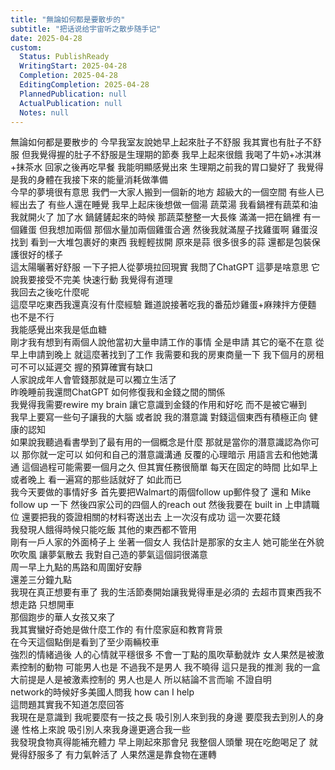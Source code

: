 ```yaml
---      
title: "無論如何都是要散步的"      
subtitle: "把话说给宇宙听之散步随手记"      
date: 2025-04-28      
custom:      
  Status: PublishReady      
  WritingStart: 2025-04-28      
  Completion: 2025-04-28      
  EditingCompletion: 2025-04-28      
  PlannedPublication: null      
  ActualPublication: null      
  Notes: null      
---        
```

無論如何都是要散步的 今早我室友說她早上起來肚子不舒服 我其實也有肚子不舒服 但我覺得握的肚子不舒服是生理期的節奏 我早上起來很餓 我喝了牛奶+冰淇淋+抹茶水 回家之後再吃早餐 我能明顯感覺出來 生理期之前我的胃口變好了 我覺得是我的身體在我接下來的能量消耗做準備          
今早的夢境很有意思 我們一大家人搬到一個新的地方 超級大的一個空間 有些人已經出去了 有些人還在睡覺 我早上起床後想做一個湯 蔬菜湯 我看鍋裡有蔬菜和油 我就開火了 加了水 鍋鏟鏟起來的時候 那蔬菜整整一大長條 滿滿一把在鍋裡 有一個雞蛋 但我想加兩個 那個水量加兩個雞蛋合適 然後我就滿屋子找雞蛋啊 雞蛋沒找到 看到一大堆包裹好的東西 我輕輕拔開 原來是蒜 很多很多的蒜 還都是包裝保護很好的樣子          
這太陽曬著好舒服 一下子把人從夢境拉回現實 我問了ChatGPT 這夢是啥意思 它說我要接受不完美 快速行動 我覺得有道理          
我回去之後吃什麼呢        
這麼早吃東西我還真沒有什麼經驗 難道說接著吃我的番茄炒雞蛋+麻辣拌方便麵 也不是不行        
我能感覺出來我是低血糖          
剛才我有想到有兩個人說他當初大量申請工作的事情 全是申請 其它的毫不在意 從早上申請到晚上 就這麼著找到了工作 我需要和我的房東商量一下 我下個月的房租 可不可以延遲交 握的預算確實有缺口           
人家說成年人會管錢那就是可以獨立生活了        
昨晚睡前我還問ChatGPT 如何修復我和金錢之間的關係        
我覺得我需要rewire my brain 讓它意識到金錢的作用和好吃 而不是被它嚇到          
我早上要寫一些句子讓我的大腦 或者說 我的潛意識 對錢這個東西有積極正向 健康的認知        
如果說我聽過看書學到了最有用的一個概念是什麼 那就是當你的潛意識認為你可以 那你就一定可以 如何和自己的潛意識溝通 反覆的心理暗示 用語言去和他她溝通 這個過程可能需要一個月之久 但其實任務很簡單 每天在固定的時間 比如早上或者晚上 看一遍寫的那些話就好了 如此而已          
我今天要做的事情好多 首先要把Walmart的兩個follow up郵件發了 還和 Mike follow up 一下 然後四家公司的四個人的reach out 然後我要在 built in 上申請職位 還要把我的簽證相關的材料寄送出去 上一次沒有成功 這一次要花錢           
我發現人餓得時候只能吃飯 其他的東西都不管用           
剛有一戶人家的外面椅子上 坐著一個女人 我估計是那家的女主人 她可能坐在外貌吹吹風 讓夢氣散去 我對自己造的夢氣這個詞很滿意           
周一早上九點的馬路和周圍好安靜        
還差三分鐘九點          
我現在真正想要有車了 我的生活節奏開始讓我覺得車是必須的 去超市買東西我不想走路 只想開車          
那個跑步的華人女孩又來了        
我其實蠻好奇她是做什麼工作的 有什麼家庭和教育背景        
在今天這個點倒是看到了至少兩輛校車          
強烈的情緒過後 人的心情就平穩很多 不會一丁點的風吹草動就炸 女人果然是被激素控制的動物 可能男人也是 不過我不是男人 我不曉得 這只是我的推測 我的一盒大前提是人是被激素控制的 男人也是人 所以結論不言而喻 不證自明          
network的時候好多美國人問我 how can I help        
這問題其實我不知道怎麼回答           
我現在是意識到 我呢要麼有一技之長 吸引別人來到我的身邊 要麼我去到別人的身邊 性格上來說 吸引別人來我身邊更適合我一些          
我發現食物真得能補充體力 早上剛起來那會兒 我整個人頭暈 現在吃飽喝足了 就覺得舒服多了 有力氣幹活了 人果然還是靠食物在運轉           
      
